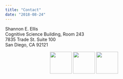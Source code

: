 ```yaml
---
title: "Contact"
date: "2018-08-24"
---
```


Shannon E. Ellis <br />
Cognitive Science Building, Room 243 <br />
7835 Trade St. Suite 100 <br />
San Diego, CA 92121 <br />


<center><a href="mailto:shannon0ellis@gmail.com" target="_blank"><img src ="/./images/email-logo.png", width="70", height="70"></a>
<a href="https://GitHub.com/ShanEllis/" target="_blank"><img src ="/./images/github-logo.png", width="70", height="70"></a>
<a href="https://twitter.com/Shannon_E_Ellis/" target="_blank"><img src ="/./images/twitter-logo.png", width="70", height="70"></a></center>
